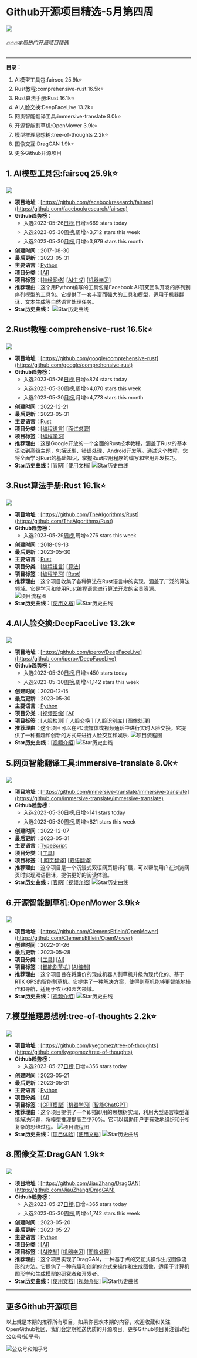 # Github开源项目精选-5月第四周
![](http://photocdn.tv.sohu.com/img/q_mini/20230529/pic_org_e5b64568-b47a-4474-81f3-22db365755c2.png)
###### 🔥🔥🔥本周热门开源项目精选
---

**目录：**
1. AI模型工具包:fairseq 25.9k⭐
2. Rust教程:comprehensive-rust 16.5k⭐
3. Rust算法手册:Rust 16.1k⭐
4. AI人脸交换:DeepFaceLive 13.2k⭐
5. 网页智能翻译工具:immersive-translate 8.0k⭐
6. 开源智能割草机:OpenMower 3.9k⭐
7. 模型推理思想树:tree-of-thoughts 2.2k⭐
8. 图像交互:DragGAN 1.9k⭐
9. 更多Github开源项目

## 1. AI模型工具包:fairseq 25.9k⭐
![](http://photocdn.tv.sohu.com/watermark/20230529/pic_org_86a4dc6d-c2c0-41ec-8af3-cb557ada2936.png)
- **项目地址**：[https://github.com/facebookresearch/fairseq](https://github.com/facebookresearch/fairseq)
- **Github趋势榜**：
    - 入选2023-05-26[日榜](https://open.itc.cn/?tab=trends&trendType=0),日增⭐669 stars today
    -  入选2023-05-30[周榜](https://open.itc.cn/?tab=trends&trendType=1),周增⭐3,712 stars this week
    -  入选2023-05-30[月榜](https://open.itc.cn/?tab=trends&trendType=1),月增⭐3,979 stars this month
- **创建时间**：2017-08-30
- **最后更新**：2023-05-31
- **主要语言**：[Python](https://github.com/search?q=language:Python&type=repositories)
- **项目分类**：[[AI](https://open.itc.cn/github/dig?cateId=01GTK9N7P510TQWFR694MX6GV4&repoId=MDEwOlJlcG9zaXRvcnkxMDE3ODI2NDc=)] 
- **项目标签**：[[神经网络](https://open.itc.cn/github/dig/tag?tagId=01H0KWJ22AK3EMP45WR0580Z77)] [[AI生成](https://open.itc.cn/github/dig/tag?tagId=01H0KWJ98T4NQJ9Y47T4FM0RC6)] [[机器学习](https://open.itc.cn/github/dig/tag?tagId=01H0KWHDF5JYSK3S0HMYQB8MA2)] 
- **推荐理由**：这个用Python编写的工具包是Facebook AI研究团队开发的序列到序列模型的工具包。它提供了一套丰富而强大的工具和模型，适用于机器翻译、文本生成等自然语言处理任务。
- **Star历史曲线**：
  ![Star历史曲线](http://photocdn.tv.sohu.com/watermark/history/facebookresearch/star-fairseq.png)

## 2.Rust教程:comprehensive-rust 16.5k⭐
![](http://photocdn.tv.sohu.com/watermark/q_mini/20230529/pic_org_569271d0-5cd7-41a0-9ede-ead49d270265.png)
- **项目地址**：[https://github.com/google/comprehensive-rust](https://github.com/google/comprehensive-rust)
- **Github趋势榜**：
    - 入选2023-05-26[日榜](https://open.itc.cn/?tab=trends&trendType=0),日增⭐824 stars today
    -  入选2023-05-30[周榜](https://open.itc.cn/?tab=trends&trendType=1),周增⭐4,070 stars this week
    -  入选2023-05-30[月榜](https://open.itc.cn/?tab=trends&trendType=1),月增⭐4,773 stars this month
- **创建时间**：2022-12-21
- **最后更新**：2023-05-31
- **主要语言**：[Rust](https://github.com/search?q=language:Rust&type=repositories)
- **项目分类**：[[编程语言](https://open.itc.cn/github/dig?cateId=01GX5KH8C0JGFQ9V7RHMHEGTHC&repoId=R_kgDOIp7dzQ)] [[面试求职](https://open.itc.cn/github/dig?cateId=01GTK9N7QC0X855BDS208W2EQ7&repoId=R_kgDOIp7dzQ)] 
- **项目标签**：[[编程学习](https://open.itc.cn/github/dig/tag?tagId=01H0KWHBA5T6PM498Q7Y0A0VPN)] 
- **推荐理由**：这是Google开放的一个全面的Rust技术教程，涵盖了Rust的基本语法到高级主题，包括泛型、错误处理、Android开发等。通过这个教程，您将全面学习Rust的基础知识，掌握Rust应用程序的编写和常用开发技巧。
- **Star历史曲线**：[[官网](https://google.github.io/comprehensive-rust/)] [[使用文档](https://google.github.io/comprehensive-rust/)] 
  ![Star历史曲线](http://photocdn.tv.sohu.com/watermark/history/google/star-comprehensive-rust.png)

## 3.Rust算法手册:Rust 16.1k⭐
![](http://photocdn.tv.sohu.com/watermark/q_mini/20230529/pic_org_2cbc1a59-50b9-48b5-8b03-c56617b43a97.png)
- **项目地址**：[https://github.com/TheAlgorithms/Rust](https://github.com/TheAlgorithms/Rust)
- **Github趋势榜**：
    -  入选2023-05-29[周榜](https://open.itc.cn/?tab=trends&trendType=1),周增⭐276 stars this week
- **创建时间**：2018-09-13
- **最后更新**：2023-05-30
- **主要语言**：[Rust](https://github.com/search?q=language:Rust&type=repositories)
- **项目分类**：[[编程语言](https://open.itc.cn/github/dig?cateId=01GX5KH8C0JGFQ9V7RHMHEGTHC&repoId=MDEwOlJlcG9zaXRvcnkxNDg2NDE5NTQ=)] [[算法](https://open.itc.cn/github/dig?cateId=01GXQ2600BGWVD0RKS4WD2CVXX&repoId=MDEwOlJlcG9zaXRvcnkxNDg2NDE5NTQ=)] 
- **项目标签**：[[编程学习](https://open.itc.cn/github/dig/tag?tagId=01H0KWHBA5T6PM498Q7Y0A0VPN)] [[Rust](https://open.itc.cn/github/dig/tag?tagId=01H1NDCAQZV6WFK9Q5MRKYS35Q)] 
- **推荐理由**：这个项目收集了各种算法在Rust语言中的实现，涵盖了广泛的算法领域。它是学习和使用Rust编程语言进行算法开发的宝贵资源。
  ![项目流程图](http://photocdn.tv.sohu.com/watermark/q_mini/20230530/pic_org_2b22293a-8791-403f-8de2-fc9177efde68.png)
- **Star历史曲线**：[[使用文档](https://github.com/TheAlgorithms/Rust/blob/master/DIRECTORY.md)] 
  ![Star历史曲线](http://photocdn.tv.sohu.com/watermark/history/TheAlgorithms/star-Rust.png)

## 4.AI人脸交换:DeepFaceLive 13.2k⭐
![](http://photocdn.tv.sohu.com/watermark/q_mini/20230529/pic_org_1680b0be-ab6d-4e0a-ba52-6c05a3ae5755.png)
- **项目地址**：[https://github.com/iperov/DeepFaceLive](https://github.com/iperov/DeepFaceLive)
- **Github趋势榜**：
    - 入选2023-05-30[日榜](https://open.itc.cn/?tab=trends&trendType=0),日增⭐450 stars today
    -  入选2023-05-30[周榜](https://open.itc.cn/?tab=trends&trendType=1),周增⭐1,142 stars this week
- **创建时间**：2020-12-15
- **最后更新**：2023-05-30
- **主要语言**：[Python](https://github.com/search?q=language:Python&type=repositories)
- **项目分类**：[[视频图像](https://open.itc.cn/github/dig?cateId=01GX5RR1PVJXGVK638M2WTXP27&repoId=MDEwOlJlcG9zaXRvcnkzMjE2NTkwNjI=)] [[AI](https://open.itc.cn/github/dig?cateId=01GTK9N7P510TQWFR694MX6GV4&repoId=MDEwOlJlcG9zaXRvcnkzMjE2NTkwNjI=)] 
- **项目标签**：[[人脸检测](https://open.itc.cn/github/dig/tag?tagId=01H0KWHF93Y39EV0PJA283VX98)] [[ 人脸交换 ](https://open.itc.cn/github/dig/tag?tagId=01H1K9CXZSZDYW46D3AA0HJXCG)] [[人脸识别库](https://open.itc.cn/github/dig/tag?tagId=01H0KWHDFS4QNS8CVJ31JKNEMW)] [[图像处理](https://open.itc.cn/github/dig/tag?tagId=01H0KWH7YJ3FKGHH5BG73C6RNC)] 
- **推荐理由**：这个项目可以在PC流媒体或视频通话中进行实时人脸交换。它提供了一种有趣和创新的方式来进行人脸交互和娱乐.
  ![项目流程图](http://photocdn.tv.sohu.com/watermark/q_mini/20230529/pic_org_f0859279-b31f-4c40-bc2d-ffcd82562fad.png)
- **Star历史曲线**：[[视频介绍](https://www.youtube.com/watch?v=Ng1C78Ceyxg)] 
  ![Star历史曲线](http://photocdn.tv.sohu.com/watermark/history/iperov/star-DeepFaceLive.png)

## 5.网页智能翻译工具:immersive-translate 8.0k⭐
![](http://photocdn.tv.sohu.com/watermark/q_mini/20230529/pic_org_c3777f4b-ce33-42c3-b9e8-e474d48b9568.png)
- **项目地址**：[https://github.com/immersive-translate/immersive-translate](https://github.com/immersive-translate/immersive-translate)
- **Github趋势榜**：
    - 入选2023-05-30[日榜](https://open.itc.cn/?tab=trends&trendType=0),日增⭐141 stars today
    -  入选2023-05-30[周榜](https://open.itc.cn/?tab=trends&trendType=1),周增⭐821 stars this week
- **创建时间**：2022-12-07
- **最后更新**：2023-05-31
- **主要语言**：[TypeScript](https://github.com/search?q=language:TypeScript&type=repositories)
- **项目分类**：[[工具](https://open.itc.cn/github/dig?cateId=01GTGX6MYVBA4PFXTH4EH6P1SE&repoId=R_kgDOIkvsNQ)] 
- **项目标签**：[[ 网页翻译](https://open.itc.cn/github/dig/tag?tagId=01H1K9PJH34BCJ7TCN7A5NJVH2)] [[双语翻译](https://open.itc.cn/github/dig/tag?tagId=01H1NG65V0M3FH84H91P11Y7QH)] 
- **推荐理由**：这个项目是一个沉浸式双语网页翻译扩展，可以帮助用户在浏览网页时实现双语翻译，提供更好的阅读体验。
- **Star历史曲线**：[[官网](https://immersive-translate.owenyoung.com/)] [[视频介绍](https://www.youtube.com/watch?v=0nIzWCseLVo)] 
  ![Star历史曲线](http://photocdn.tv.sohu.com/watermark/history/immersive-translate/star-immersive-translate.png)

## 6.开源智能割草机:OpenMower 3.9k⭐
![](http://photocdn.tv.sohu.com/watermark/q_mini/20230529/pic_org_84e76bab-5a31-44f3-9bf7-61526a1bbd7b.png)
- **项目地址**：[https://github.com/ClemensElflein/OpenMower](https://github.com/ClemensElflein/OpenMower)
- **创建时间**：2022-01-26
- **最后更新**：2023-05-28
- **项目分类**：[[工具](https://open.itc.cn/github/dig?cateId=01GTGX6MYVBA4PFXTH4EH6P1SE&repoId=R_kgDOGvX51Q)] [[AI](https://open.itc.cn/github/dig?cateId=01GTK9N7P510TQWFR694MX6GV4&repoId=R_kgDOGvX51Q)] 
- **项目标签**：[[智能割草机](https://open.itc.cn/github/dig/tag?tagId=01H1NCX0EPD0KQQGNGYD1TWP6A)] [[AI控制](https://open.itc.cn/github/dig/tag?tagId=01H1NCWNH7TKTB5MJWXR9PA335)] 
- **推荐理由**：这个项目旨在将廉价的现成机器人割草机升级为现代化的、基于RTK GPS的智能割草机。它提供了一种解决方案，使得割草机能够更智能地操作和导航，适用于农业和园艺领域。
- **Star历史曲线**：[[视频介绍](https://www.youtube.com/watch?v=2Q2lFj3KsBU)] 
  ![Star历史曲线](http://photocdn.tv.sohu.com/watermark/history/ClemensElflein/star-OpenMower.png)

## 7.模型推理思想树:tree-of-thoughts 2.2k⭐
![](http://photocdn.tv.sohu.com/watermark/q_mini/20230529/pic_org_0f4c9715-afa4-4bec-9b39-e9d028acf2ed.png)
- **项目地址**：[https://github.com/kyegomez/tree-of-thoughts](https://github.com/kyegomez/tree-of-thoughts)
- **Github趋势榜**：
    - 入选2023-05-27[日榜](https://open.itc.cn/?tab=trends&trendType=0),日增⭐356 stars today
- **创建时间**：2023-05-21
- **最后更新**：2023-05-31
- **主要语言**：[Python](https://github.com/search?q=language:Python&type=repositories)
- **项目分类**：[[AI](https://open.itc.cn/github/dig?cateId=01GTK9N7P510TQWFR694MX6GV4&repoId=R_kgDOJlmWuw)] 
- **项目标签**：[[GPT模型](https://open.itc.cn/github/dig/tag?tagId=01H0KWJ8JEBGXQMW9A3K4WNYD5)] [[机器学习](https://open.itc.cn/github/dig/tag?tagId=01H0KWHDF5JYSK3S0HMYQB8MA2)] [[智能ChatGPT](https://open.itc.cn/github/dig/tag?tagId=01H0KWJ8FTS1B8VTG3EAZJQ975)] 
- **推荐理由**：这个项目提供了一个即插即用的思想树实现，利用大型语言模型谨慎解决问题，将模型推理提高至少70%。它可以帮助用户更有效地组织和分析复杂的思维过程。
  ![项目流程图](http://photocdn.tv.sohu.com/watermark/q_mini/20230530/pic_org_2825637b-dd2b-4b7d-aed4-b77330309592.png)
- **Star历史曲线**：[[项目体验](https://discord.com/invite/qUtxnK2NMf)] [[使用文档](https://arxiv.org/pdf/2305.10601.pdf)] 
  ![Star历史曲线](http://photocdn.tv.sohu.com/watermark/history/kyegomez/star-tree-of-thoughts.png)

## 8.图像交互:DragGAN 1.9k⭐
![](http://photocdn.tv.sohu.com/watermark/q_mini/20230529/pic_org_2f86c786-d5f0-46f8-838a-bf34914c677b.png)
- **项目地址**：[https://github.com/JiauZhang/DragGAN](https://github.com/JiauZhang/DragGAN)
- **Github趋势榜**：
    - 入选2023-05-27[日榜](https://open.itc.cn/?tab=trends&trendType=0),日增⭐365 stars today
    -  入选2023-05-30[周榜](https://open.itc.cn/?tab=trends&trendType=1),周增⭐1,742 stars this week
- **创建时间**：2023-05-20
- **最后更新**：2023-05-27
- **主要语言**：[Python](https://github.com/search?q=language:Python&type=repositories)
- **项目分类**：[[AI](https://open.itc.cn/github/dig?cateId=01GTK9N7P510TQWFR694MX6GV4&repoId=R_kgDOJlQuRQ)] 
- **项目标签**：[[AI控制](https://open.itc.cn/github/dig/tag?tagId=01H1NCWNH7TKTB5MJWXR9PA335)] [[机器学习](https://open.itc.cn/github/dig/tag?tagId=01H0KWHDF5JYSK3S0HMYQB8MA2)] [[图像处理](https://open.itc.cn/github/dig/tag?tagId=01H0KWH7YJ3FKGHH5BG73C6RNC)] 
- **推荐理由**：这个项目实现了DragGAN，一种基于点的交互式操作生成图像流形的方法。它提供了一种有趣和创新的方式来操作和生成图像，适用于计算机图形学和生成模型的研究者和开发者。
- **Star历史曲线**：[[使用文档](https://arxiv.org/abs/2305.10973)] [[视频介绍](https://www.youtube.com/watch?v=XHg07KkOC_Y)] 
  ![Star历史曲线](http://photocdn.tv.sohu.com/watermark/history/JiauZhang/star-DragGAN.png)

---
## 更多Github开源项目

以上就是本期的推荐所有项目，如果你喜欢本期的内容，欢迎收藏和关注OpenGithub社区，我们会定期推送优质的开源项目。更多Github项目关注狐动社公众号/知乎号:

![公众号和知乎号](http://photocdn.tv.sohu.com/img/q_mini/20230525/pic_org_ed11340c-cba7-4072-942a-69a9ec0bc251.png)